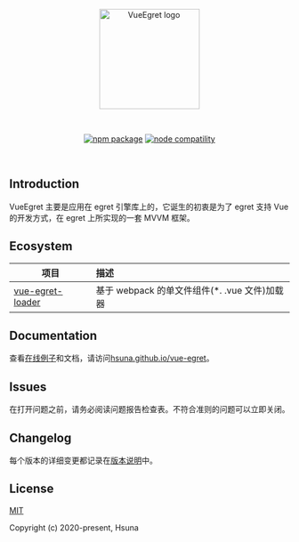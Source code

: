 <p align="center">
  <a href="https://hsuna.github.io/vue-egret/" target="_blank" rel="noopener noreferrer">
    <img width="180" src="https://hsuna.github.io/vue-egret/logo.png" alt="VueEgret logo">
  </a>
</p>
<br/>
<p align="center">
  <a href="https://npmjs.com/package/vue-egret"><img src="https://img.shields.io/npm/v/vue-egret.svg" alt="npm package"></a>
  <a href="https://nodejs.org/en/about/releases/"><img src="https://img.shields.io/node/v/vue-egret.svg" alt="node compatility"></a>
</p>
<br/>

## Introduction

VueEgret 主要是应用在 egret 引擎库上的，它诞生的初衷是为了 egret 支持 Vue 的开发方式，在 egret 上所实现的一套 MVVM 框架。

## Ecosystem

| 项目                                                          | 描述                                           |
| ------------------------------------------------------------- | :--------------------------------------------- |
| [vue-egret-loader](https://github.com/hsuna/vue-egret-loader) | 基于 webpack 的单文件组件(\*. .vue 文件)加载器 |

## Documentation

查看[在线例子](https://hsuna.github.io/vue-egret/examples)和文档，请访问[hsuna.github.io/vue-egret](https://hsuna.github.io/vue-egret/)。

## Issues

在打开问题之前，请务必阅读问题报告检查表。不符合准则的问题可以立即关闭。

## Changelog

每个版本的详细变更都记录在[版本说明](./CHANGELOG.md)中。

## License

[MIT](https://opensource.org/licenses/MIT)

Copyright (c) 2020-present, Hsuna
